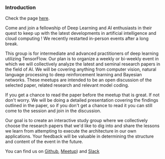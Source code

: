 ### Introduction

Check the page [here](https://the-deep-learning-fellowship.github.io/).

Come and join a fellowship of Deep Learning and AI enthusiasts in their quest to keep up with the latest developments in
artificial intelligence and cloud computing ! We recently restarted in-person events after a long break. 

This group is for intermediate and advanced practitioners of deep learning utilizing TensorFlow. Our plan is to organize
a weekly or bi-weekly event in which we will collectively analyze the latest and seminal research papers in the field of
AI. We will be covering anything from computer vision, natural language processing to deep reinforcement learning and
Bayesian networks. These meetups are intended to be an open discussion of the selected paper, related research and
relevant model coding.

If you get a chance to read the paper before the meetup that is great. If not don't worry. We will be doing a detailed
presentation covering the findings outlined in the paper, so if you don't get a chance to read it you can still come to
the session and join in the discussion.

Our goal is to create an interactive study group where we collectively choose the research papers that we'd like to dig
into and share the lessons we learn from attempting to execute the architecture in our own applications. Your feedback
will be valuable in determining the structure and content of the event in the future.

You can find us on [Github](https://github.com/The-Deep-Learning-Fellowship), [Meetup](https://www.meetup.com/fr-FR/meetup-group-optfgvkc/)) and [Slack](https://gdgyyc.slack.com/)


